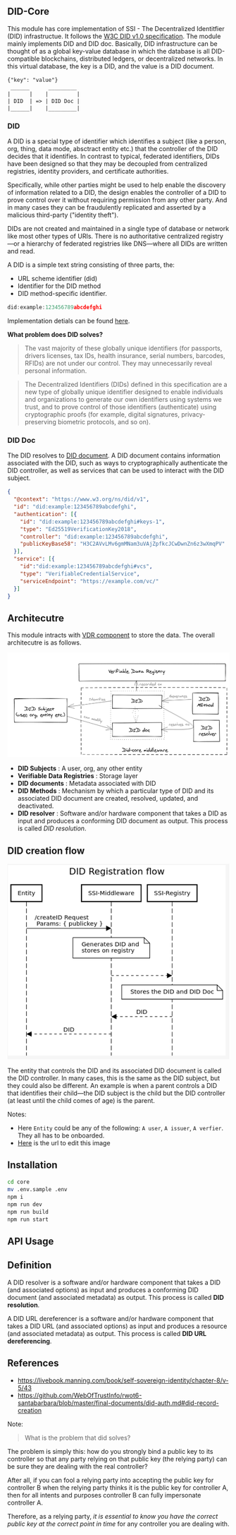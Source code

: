 ## DID-Core

This module has core implementation of SSI - The Decentralized Identitfier (DID) infrastructue. It follows the [W3C DID v1.0 specification](https://w3c.github.io/did-core/). The module mainly implements DID and DID doc. Basically, DID infrastructure can be thought of as a global key-value database in which the database is all DID-compatible blockchains, distributed ledgers, or decentralized networks. In this virtual database, the key is a DID, and the value is a DID document.

```
{"key": "value"}
 ______      _________
|      |    |         |
| DID  | => | DID Doc |
|______|    |_________|
```

### DID

A DID is a special type of identifier which identifies a subject (like a person, org, thing, data mode, absctract entity etc.) that the controller of the DID decides that it identifies. In contrast to typical, federated identifiers, DIDs have been designed so that they may be decoupled from centralized registries, identity providers, and certificate authorities.

Specifically, while other parties might be used to help enable the discovery of information related to a DID, the design enables the controller of a DID to prove control over it without requiring permission from any other party. And in many cases they can be fraudulently replicated and asserted by a malicious third-party ("identity theft"). 

DIDs are not created and maintained in a single type of database or network like most other types of URIs. There is no authoritative centralized registry—or a hierarchy of federated registries like DNS—where all DIDs are written and read.

A DID is a simple text string consisting of three parts, the: 

- URL scheme identifier (did)
- Identifier for the DID method
- DID method-specific identifier.

```js
did:example:123456789abcdefghi
```

Implementation detials can be found [here]().

**What problem does DID solves?**

> The vast majority of these globally unique identifiers (for passports, drivers licenses, tax IDs, health insurance, serial numbers, barcodes, RFIDs) are not under our control.  They may unnecessarily reveal personal information. 

> The Decentralized Identifiers (DIDs) defined in this specification are a new type of globally unique identifier designed to enable individuals and organizations to generate our own identifiers using systems we trust, and to prove control of those identifiers (authenticate) using cryptographic proofs (for example, digital signatures, privacy-preserving biometric protocols, and so on). 



### DID Doc

The DID resolves to [DID document](https://w3c.github.io/did-core/#dfn-did-documents). A DID document contains information associated with the DID, such as ways to cryptographically authenticate the DID controller, as well as services that can be used to interact with the DID subject.

```json
{
  "@context": "https://www.w3.org/ns/did/v1",
  "id": "did:example:123456789abcdefghi",
  "authentication": [{
    "id": "did:example:123456789abcdefghi#keys-1",
    "type": "Ed25519VerificationKey2018",
    "controller": "did:example:123456789abcdefghi",
    "publicKeyBase58": "H3C2AVvLMv6gmMNam3uVAjZpfkcJCwDwnZn6z3wXmqPV"
  }],
  "service": [{
    "id":"did:example:123456789abcdefghi#vcs",
    "type": "VerifiableCredentialService",
    "serviceEndpoint": "https://example.com/vc/"
  }]
}

```

## Architecutre

This module intracts with [VDR component](./src/cdr/README.md) to store the data.  The overall architecutre is as follows.


![img](../docs/did-infr.png)

- **DID Subjects** :  A user, org, any other entity
- **Verifiable Data Registries** : Storage layer
- **DID documents** : Metadata associated with DID
- **DID Methods** :  Mechanism by which a particular type of DID and its associated DID document are created, resolved, updated, and deactivated.
- **DID resolver** : Software and/or hardware component that takes a DID as input and produces a conforming DID document as output. This process is called *DID resolution*. 


## DID creation flow

![img](../docs/DID-registrationflow.png)


The entity that controls the DID and its associated DID document is called the DID controller. In many cases, this is the same as the DID subject, but they could also be different. An example is when a parent controls a DID that identifies their child—the DID subject is the child but the DID controller (at least until the child comes of age) is the parent.

Notes: 

- Here `Entity` could be any of the following: `A user`, `A issuer`, `A verfier`. They all has to be onboarded.
- [Here](https://sequencediagram.org/index.html#initialData=PTAOEMCcBcEsGNYQHbQAQEkDOWCuBTSAKBAhgSXFTQDVDYAzWQksKORFdAVS0IFoA6uAA2I-NCJE40cWgAiGeWgBK+AOaws0SODgB7ZGgYj9AdylkOlagFFUsaAE8iVilzQBlTxn4BZWAATQPEzKHwiexknfgA+b18A4NDwgC40YHhIfD18JVV8AEcCbTQAHSMABShwAFssdIBvNFBcACMRBABrfCc0AF8iZH1ofDR9ADdCLx9-IJD8MOz0gHF8ZEJcrAV8qkDy5G19bO3DNGzNbUgXBLnkxfC0fjiZ3zVLnSdUoZGxyenbu8tJ90p5oMd8NtoAALMaKZR7HbKeT6eBEQEaYHXJ5xW5JBZLfDpeHo2b4lLZHGxKKOL5IqQMxlAA) is the url to edit this image

## Installation


```bash
cd core
mv .env.sample .env
npm i
npm run dev 
npm run build 
npm run start
```


## API Usage



## Definition


A DID resolver is a software and/or hardware component that takes a DID (and associated options) as input and produces a conforming DID document (and associated metadata) as output. This process is called **DID resolution**. 

A DID URL dereferencer is a software and/or hardware component that takes a DID URL (and associated options) as input and produces a resource (and associated metadata) as output. This process is called **DID URL dereferencing**. 




## References

- https://livebook.manning.com/book/self-sovereign-identity/chapter-8/v-5/43
- https://github.com/WebOfTrustInfo/rwot6-santabarbara/blob/master/final-documents/did-auth.md#did-record-creation 




Note:

> What is the problem that did solves?

The problem is simply this: how do you strongly bind a public key to its controller so that any party relying on that public key (the relying party) can be sure they are dealing with the real controller?

After all, if you can fool a relying party into accepting the public key for controller B when the relying party thinks it is the public key for controller A, then for all intents and purposes controller B can fully impersonate controller A.

Therefore, as a relying party, *it is essential to know you have the correct public key at the correct point in time* for any controller you are dealing with. 



